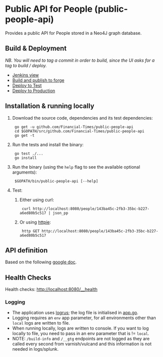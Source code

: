 # Public API for People (public-people-api)

Provides a public API for People stored in a Neo4J graph database.


## Build & Deployment

_NB. You will need to tag a commit in order to build, since the UI asks for a tag to build / deploy._

* [Jenkins view](http://ftjen10085-lvpr-uk-p:8181/view/JOBS-public-people-api/)
* [Build and publish to forge](http://ftjen10085-lvpr-uk-p:8181/job/public-people-api-build)
* [Deploy to Test](http://ftjen10085-lvpr-uk-p:8181/view/JOBS-public-people-api/job/public-people-api-deploy-test/)
* [Deploy to Production](http://ftjen10085-lvpr-uk-p:8181/view/JOBS-public-people-api/job/public-people-api-deploy-to-prod/)


## Installation & running locally

1. Download the source code, dependencies and its test dependencies:

        go get -u github.com/Financial-Times/public-people-api
        cd $GOPATH/src/github.com/Financial-Times/public-people-api
        go get -t

1. Run the tests and install the binary:

        go test ./...
        go install

1. Run the binary (using the `help` flag to see the available optional arguments):

        $GOPATH/bin/public-people-api [--help]

1. Test:

    1. Either using curl:

            curl http://localhost:8080/people/143ba45c-2fb3-35bc-b227-a6ed80b5c517 | json_pp

    1. Or using [httpie](https://github.com/jkbrzt/httpie):

            http GET http://localhost:8080/people/143ba45c-2fb3-35bc-b227-a6ed80b5c517


## API definition

Based on the following [google doc](https://docs.google.com/document/d/1SC4Uskl-VD78y0lg5H2Gq56VCmM4OFHofZM-OvpsOFo/edit#heading=h.qjo76xuvpj83).


## Health Checks

Health checks: [http://localhost:8080/__health](http://localhost:8080/__health)


### Logging

* The application uses [logrus](https://github.com/Sirupsen/logrus); the log file is initialised in [app.go](app.go).
* Logging requires an `env` app parameter, for all environments other than `local` logs are written to file.
* When running locally, logs are written to console. If you want to log locally to file, you need to pass in an env parameter that is != `local`.
* NOTE: `/build-info` and `/__gtg` endpoints are not logged as they are called every second from varnish/vulcand and this information is not needed in logs/splunk.
